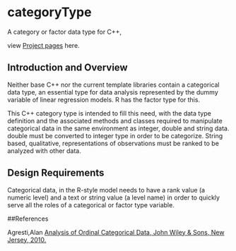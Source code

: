 # categoryType
A category or factor data type for C++,
  
view [Project pages](https://medmatix.github.io/categoryType/) here.

## Introduction and Overview
  
  Neither base C++ nor the current template libraries contain a categorical data type, an essential type for data analysis represented by the dummy variable of linear regression models. R has the factor type for this.
  
  This C++ category type is intended to fill this need, with the data type definition and the associated methods and classes required to manipulate categorical data in the same environment as integer, double and string data. double must be converted to integer type in order to be categorize. String based, qualitative, representations of observations must be ranked to be analyzed with other data.
  
## Design Requirements
  
  Categorical data, in the R-style model needs to have a rank value (a numeric level) and a text or string value (a level name) in order to quickly serve all the roles of a categorical or factor type variable.
  
##References
  
  Agresti,Alan <u>Analysis of Ordinal Categorical Data<u>, John Wiley & Sons, New Jersey, 2010.

